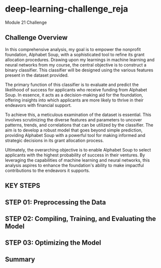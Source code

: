 # deep-learning-challenge_reja
Module 21 Challenge

## Challenge Overview ##

In this comprehensive analysis, my goal is to empower the nonprofit foundation, Alphabet Soup, with a sophisticated tool to refine its grant allocation procedures. Drawing upon my learnings in machine learning and neural networks from my course, the central objective is to construct a binary classifier. This classifier will be designed using the various features present in the dataset provided.

The primary function of this classifier is to evaluate and predict the likelihood of success for applicants who receive funding from Alphabet Soup. In essence, it acts as a decision-making aid for the foundation, offering insights into which applicants are more likely to thrive in their endeavors with financial support.

To achieve this, a meticulous examination of the dataset is essential. This involves scrutinizing the diverse features and parameters to uncover patterns, trends, and correlations that can be utilized by the classifier. The aim is to develop a robust model that goes beyond simple prediction, providing Alphabet Soup with a powerful tool for making informed and strategic decisions in its grant allocation process.

Ultimately, the overarching objective is to enable Alphabet Soup to select applicants with the highest probability of success in their ventures. By leveraging the capabilities of machine learning and neural networks, this analysis aspires to enhance the foundation's ability to make impactful contributions to the endeavors it supports.

## KEY STEPS ##

## STEP 01: Preprocessing the Data  ##

## STEP 02: Compiling, Training, and Evaluating the Model  ##

## STEP 03: Optimizing the Model  ##

## Summary  ##
